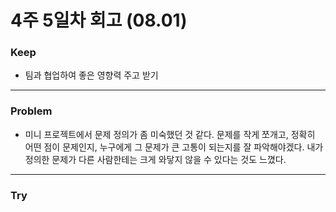 # 4주 5일차 회고 (08.01)

### Keep
- 팀과 협업하여 좋은 영향력 주고 받기

---

### Problem
- 미니 프로젝트에서 문제 정의가 좀 미숙했던 것 같다. 문제를 작게 쪼개고, 정확히 어떤 점이 문제인지, 누구에게 그 문제가 큰 고통이 되는지를 잘 파악해야겠다. 내가 정의한 문제가 다른 사람한테는 크게 와닿지 않을 수 있다는 것도 느꼈다.

---

### Try

